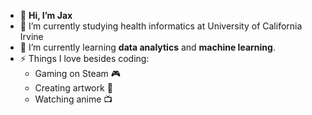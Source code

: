 - 👋 **Hi, I’m Jax**
- 🔭 I’m currently studying health informatics at University of California Irvine
- 🌱 I’m currently learning **data analytics** and **machine learning**.
- ⚡ Things I love besides coding:
    - Gaming on Steam 🎮
    - Creating artwork 🎨
    - Watching anime 📺
